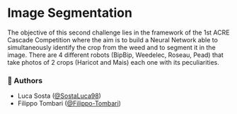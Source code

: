 # Image Segmentation

The objective of this second challenge lies in the framework of the 1st ACRE Cascade Competition where the aim is to build a Neural Network able to simultaneously identify the crop from the weed and to segment it in the image. 
There are 4 different robots (BipBip, Weedelec, Roseau, Pead) that take photos of 2 crops (Haricot and Mais) each one with its peculiarities.

### :speech_balloon: Authors  
- Luca Sosta ([@SostaLuca98](https://github.com/SostaLuca98))
- Filippo Tombari ([@Filippo-Tombari](https://github.com/Filippo-Tombari))
